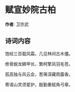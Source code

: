 # 赋宣妙院古柏

**作者**: 卫宗武

## 诗词内容

饱经三百载风霜，几见林间古木僵。

修骨蜕龙鳞甲长，繁柯擎凤羽毛苍。

孤高独与风云会，葱蒨深藏雨露香。

寄语山灵须爱护，殷勤重赋角弓章。

